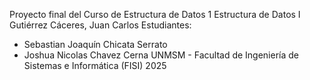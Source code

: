 Proyecto final del Curso de Estructura de Datos 1
Estructura de Datos  I  Gutiérrez Cáceres, Juan Carlos
Estudiantes:
- Sebastian Joaquín Chicata Serrato
- Joshua Nicolas Chavez Cerna
UNMSM - Facultad de Ingeniería de Sistemas e Informática (FISI)
2025
